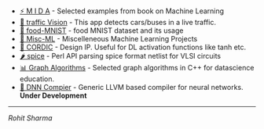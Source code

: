 
* [ ⚡ M I D A](https://srohit0.github.io/mida/) - Selected examples from book on Machine Learning
* [ 🚗 traffic Vision](https://srohit0.github.io/trafficVision/) - This app detects cars/buses in a live traffic.
* [ 🍝 food-MNIST](https://srohit0.github.io/food_mnist) - food MNIST dataset and its usage
* [ 🤖 Misc-ML](https://srohit0.github.io/ML-Misc/) - Miscelleneous Machine Learning Projects
* [ 🌊 CORDIC](https://srohit0.github.io/CORDIC/) - Design IP. Useful for DL activation functions like tanh etc.
* [ 🌶 spice](https://github.com/srohit0/spice) - Perl API parsing spice format netlist for VLSI circuits
* [ 📊 Graph Algorithms](https://srohit0.github.io/DataScienceGraphAlgorithms/) - Selected graph algorithms in C++ for datascience education.
* [ 📃 DNN Compier](https://ai-techsystems.github.io/dnnCompiler/) - Generic LLVM based compiler for neural networks. **Under Development**



***
*Rohit Sharma*

